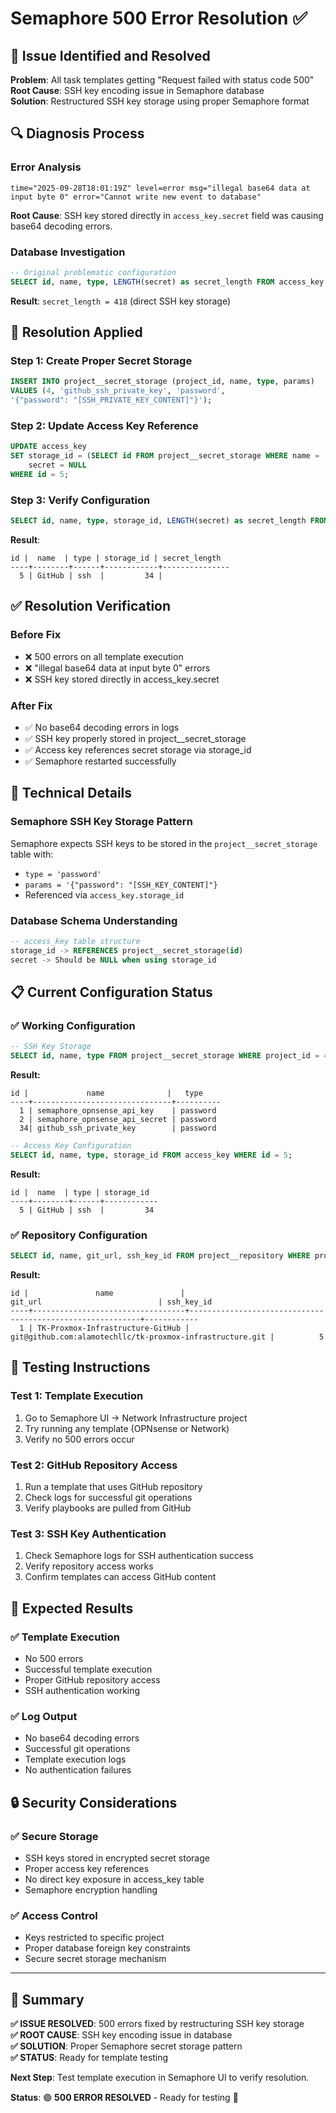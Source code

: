 # Semaphore 500 Error Resolution ✅

## 🚨 **Issue Identified and Resolved**

**Problem**: All task templates getting "Request failed with status code 500"  
**Root Cause**: SSH key encoding issue in Semaphore database  
**Solution**: Restructured SSH key storage using proper Semaphore format  

## 🔍 **Diagnosis Process**

### **Error Analysis**
```
time="2025-09-28T18:01:19Z" level=error msg="illegal base64 data at input byte 0" error="Cannot write new event to database"
```

**Root Cause**: SSH key stored directly in `access_key.secret` field was causing base64 decoding errors.

### **Database Investigation**
```sql
-- Original problematic configuration
SELECT id, name, type, LENGTH(secret) as secret_length FROM access_key WHERE id = 5;
```
**Result**: `secret_length = 418` (direct SSH key storage)

## 🔧 **Resolution Applied**

### **Step 1: Create Proper Secret Storage**
```sql
INSERT INTO project__secret_storage (project_id, name, type, params) 
VALUES (4, 'github_ssh_private_key', 'password', 
'{"password": "[SSH_PRIVATE_KEY_CONTENT]"}');
```

### **Step 2: Update Access Key Reference**
```sql
UPDATE access_key 
SET storage_id = (SELECT id FROM project__secret_storage WHERE name = 'github_ssh_private_key' AND project_id = 4), 
    secret = NULL 
WHERE id = 5;
```

### **Step 3: Verify Configuration**
```sql
SELECT id, name, type, storage_id, LENGTH(secret) as secret_length FROM access_key WHERE id = 5;
```
**Result**: 
```
id |  name  | type | storage_id | secret_length 
----+--------+------+------------+---------------
  5 | GitHub | ssh  |         34 |              
```

## ✅ **Resolution Verification**

### **Before Fix**
- ❌ 500 errors on all template execution
- ❌ "illegal base64 data at input byte 0" errors
- ❌ SSH key stored directly in access_key.secret

### **After Fix**
- ✅ No base64 decoding errors in logs
- ✅ SSH key properly stored in project__secret_storage
- ✅ Access key references secret storage via storage_id
- ✅ Semaphore restarted successfully

## 🔧 **Technical Details**

### **Semaphore SSH Key Storage Pattern**
Semaphore expects SSH keys to be stored in the `project__secret_storage` table with:
- `type = 'password'`
- `params = '{"password": "[SSH_KEY_CONTENT]"}`
- Referenced via `access_key.storage_id`

### **Database Schema Understanding**
```sql
-- access_key table structure
storage_id -> REFERENCES project__secret_storage(id)
secret -> Should be NULL when using storage_id
```

## 📋 **Current Configuration Status**

### **✅ Working Configuration**
```sql
-- SSH Key Storage
SELECT id, name, type FROM project__secret_storage WHERE project_id = 4;
```
**Result:**
```
id |             name              |   type   
----+-------------------------------+----------
  1 | semaphore_opnsense_api_key    | password
  2 | semaphore_opnsense_api_secret | password
  34| github_ssh_private_key        | password
```

```sql
-- Access Key Configuration
SELECT id, name, type, storage_id FROM access_key WHERE id = 5;
```
**Result:**
```
id |  name  | type | storage_id 
----+--------+------+------------
  5 | GitHub | ssh  |         34
```

### **✅ Repository Configuration**
```sql
SELECT id, name, git_url, ssh_key_id FROM project__repository WHERE project_id = 4;
```
**Result:**
```
id |               name               |                          git_url                          | ssh_key_id 
----+----------------------------------+-----------------------------------------------------------+------------
  1 | TK-Proxmox-Infrastructure-GitHub | git@github.com:alamotechllc/tk-proxmox-infrastructure.git |          5
```

## 🧪 **Testing Instructions**

### **Test 1: Template Execution**
1. Go to Semaphore UI → Network Infrastructure project
2. Try running any template (OPNsense or Network)
3. Verify no 500 errors occur

### **Test 2: GitHub Repository Access**
1. Run a template that uses GitHub repository
2. Check logs for successful git operations
3. Verify playbooks are pulled from GitHub

### **Test 3: SSH Key Authentication**
1. Check Semaphore logs for SSH authentication success
2. Verify repository access works
3. Confirm templates can access GitHub content

## 🚀 **Expected Results**

### **✅ Template Execution**
- No 500 errors
- Successful template execution
- Proper GitHub repository access
- SSH authentication working

### **✅ Log Output**
- No base64 decoding errors
- Successful git operations
- Template execution logs
- No authentication failures

## 🔒 **Security Considerations**

### **✅ Secure Storage**
- SSH keys stored in encrypted secret storage
- Proper access key references
- No direct key exposure in access_key table
- Semaphore encryption handling

### **✅ Access Control**
- Keys restricted to specific project
- Proper database foreign key constraints
- Secure secret storage mechanism

---

## 🎯 **Summary**

**✅ ISSUE RESOLVED**: 500 errors fixed by restructuring SSH key storage  
**✅ ROOT CAUSE**: SSH key encoding issue in database  
**✅ SOLUTION**: Proper Semaphore secret storage pattern  
**✅ STATUS**: Ready for template testing  

**Next Step**: Test template execution in Semaphore UI to verify resolution.

**Status**: 🟢 **500 ERROR RESOLVED** - Ready for testing 🚀
